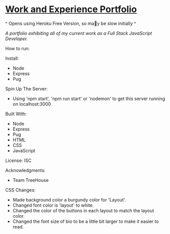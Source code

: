 # [Work and Experience Portfolio](https://jackson-hagin-portfolio.herokuapp.com)

^ Opens using Heroku Free Version, so may be slow initially ^

*A portfolio exhibiting all of my current work as a Full Stack JavaScript Developer.*

How to run:

Install:
- Node
- Express
- Pug

Spin Up The Server:
- Using 'npm start', 'npm run start' or 'nodemon' to get this server running on localhost:3000

Built With:
- Node
- Express
- Pug
- HTML
- CSS
- JavaScript

License:
ISC

Acknowledgments:
- Team TreeHouse

CSS Changes:
- Made background color a burgundy color for 'Layout'.
- Changed font color is 'layout' to white.
- Changed the color of the buttons in each layout to match the layout color.
- Changed the font size of bio to be a little bit larger to make it easier to read.

